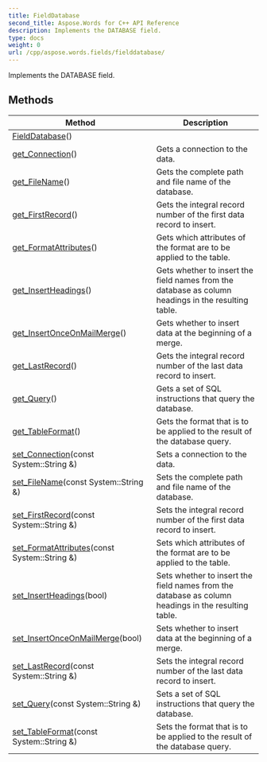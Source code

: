 ```yaml
---
title: FieldDatabase
second_title: Aspose.Words for C++ API Reference
description: Implements the DATABASE field. 
type: docs
weight: 0
url: /cpp/aspose.words.fields/fielddatabase/
---
```


Implements the DATABASE field. 

## Methods

| Method | Description |
| --- | --- |
| [FieldDatabase](./fielddatabase/)() |  |
| [get_Connection](./get_connection/)() | Gets a connection to the data.  |
| [get_FileName](./get_filename/)() | Gets the complete path and file name of the database.  |
| [get_FirstRecord](./get_firstrecord/)() | Gets the integral record number of the first data record to insert.  |
| [get_FormatAttributes](./get_formatattributes/)() | Gets which attributes of the format are to be applied to the table.  |
| [get_InsertHeadings](./get_insertheadings/)() | Gets whether to insert the field names from the database as column headings in the resulting table.  |
| [get_InsertOnceOnMailMerge](./get_insertonceonmailmerge/)() | Gets whether to insert data at the beginning of a merge.  |
| [get_LastRecord](./get_lastrecord/)() | Gets the integral record number of the last data record to insert.  |
| [get_Query](./get_query/)() | Gets a set of SQL instructions that query the database.  |
| [get_TableFormat](./get_tableformat/)() | Gets the format that is to be applied to the result of the database query.  |
| [set_Connection](./set_connection/)(const System::String &) | Sets a connection to the data.  |
| [set_FileName](./set_filename/)(const System::String &) | Sets the complete path and file name of the database.  |
| [set_FirstRecord](./set_firstrecord/)(const System::String &) | Sets the integral record number of the first data record to insert.  |
| [set_FormatAttributes](./set_formatattributes/)(const System::String &) | Sets which attributes of the format are to be applied to the table.  |
| [set_InsertHeadings](./set_insertheadings/)(bool) | Sets whether to insert the field names from the database as column headings in the resulting table.  |
| [set_InsertOnceOnMailMerge](./set_insertonceonmailmerge/)(bool) | Sets whether to insert data at the beginning of a merge.  |
| [set_LastRecord](./set_lastrecord/)(const System::String &) | Sets the integral record number of the last data record to insert.  |
| [set_Query](./set_query/)(const System::String &) | Sets a set of SQL instructions that query the database.  |
| [set_TableFormat](./set_tableformat/)(const System::String &) | Sets the format that is to be applied to the result of the database query.  |
